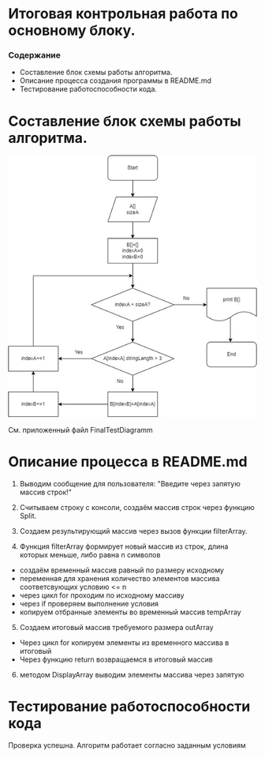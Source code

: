# **Итоговая контрольная работа по основному блоку.**


### Содержание

- Составление блок схемы работы алгоритма.
- Описание процесса создания программы в README.md
- Тестирование работоспособности кода.

# Составление блок схемы работы алгоритма.

![Блок-схема!](FinalTestDiagramm.jpg) 

См. приложенный файл FinalTestDiagramm

# Описание процесса в README.md

1. Выводим сообщение для пользователя: "Введите через запятую массив строк!"

2. Считываем строку с консоли, создаём массив строк через функцию Split.

3. Создаем результирующий массив через вызов функции filterArray.

4. Функция filterArray формирует новый массив из строк, длина которых меньше, либо равна n символов

 - создаём временный массив равный по размеру исходному
 - переменная для хранения количество элементов массива соответсвующих условию <= n
 - через цикл for проходим по исходному массиву
 - через if проверяем выполнение условия
 - копируем отбранные элементы во временный массив tempArray
 
5. Создаем итоговый массив требуемого размера outArray
  - Через цикл for копируем элементы из временного массива в итоговый 
  - Через функцию return возвращаемся в итоговый массив

6. методом DisplayArray выводим элементы массива через запятую

# Тестирование работоспособности кода

Проверка успешна. Алгоритм работает согласно заданным условиям